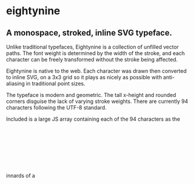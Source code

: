 # eightynine
## A monospace, stroked, inline SVG typeface.

Unlike traditional typefaces, Eightynine is a collection of unfilled vector paths. The font weight is determined by the width of the stroke, and each character can be freely transformed without the stroke being affected.

Eightynine is native to the web. Each character was drawn then converted to inline SVG, on a 3x3 grid so it plays as nicely as possible with anti-aliasing in traditional point sizes. 

The typeface is modern and geometric. The tall x-height and rounded corners disguise the lack of varying stroke weights. There are currently 94 characters following the UTF-8 standard.

Included is a large JS array containing each of the 94 characters as the innards of a <svg> tag.
